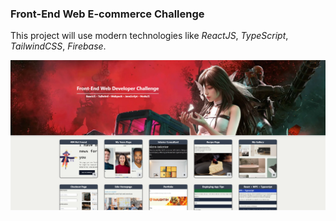 ### Front-End Web E-commerce Challenge

This project will use modern technologies like *ReactJS*, *TypeScript*, *TailwindCSS*, *Firebase*.


![Preview](https://raw.githubusercontent.com/lenn0n/lenn0n/main/Screenshot%202024-09-30%20040626.png)
